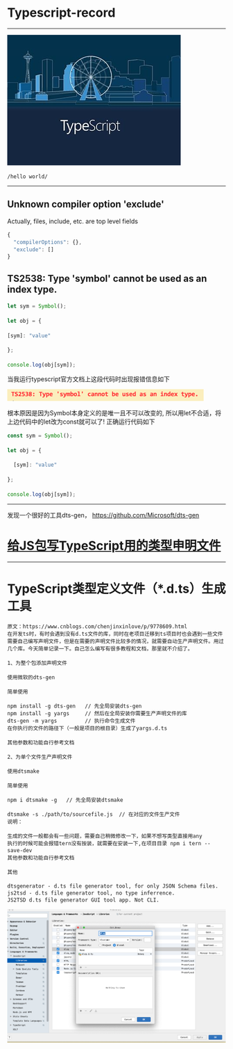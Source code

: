 

# Typescript-record



---

![Alt text](download.png)

```
/hello world/
```

---

## Unknown compiler option 'exclude'

Actually, files, include, etc. are top level fields
```typescript
{
  "compilerOptions": {},
  "exclude": []
}
```



## TS2538: Type 'symbol' cannot be used as an index type.

```typescript
let sym = Symbol();

let obj = {

[sym]: "value"

};

console.log(obj[sym]); 
```



当我运行typescript官方文档上这段代码时出现报错信息如下

![image-20200713150229760](image-20200713150229760.png)

根本原因是因为Symbol本身定义的是唯一且不可以改变的, 所以用let不合适，将上边代码中的let改为const就可以了!  正确运行代码如下

```typescript
const sym = Symbol();

let obj = {

  [sym]: "value"

};

console.log(obj[sym]); 
```





---



发现一个很好的工具dts-gen，
https://github.com/Microsoft/dts-gen

# [给JS包写TypeScript用的类型申明文件](https://www.cnblogs.com/wtang/p/8910889.html)



---



# TypeScript类型定义文件（*.d.ts）生成工具

```plain
原文：https://www.cnblogs.com/chenjinxinlove/p/9778609.html
在开发ts时，有时会遇到没有d.ts文件的库，同时在老项目迁移到ts项目时也会遇到一些文件需要自己编写声明文件，但是在需要的声明文件比较多的情况，就需要自动生产声明文件。用过几个库。今天简单记录一下。自己怎么编写有很多教程和文档，那里就不介绍了。

1、为整个包添加声明文件

使用微软的dts-gen

简单使用

npm install -g dts-gen   // 先全局安装dts-gen
npm install -g yargs     // 然后在全局安装你需要生产声明文件的库
dts-gen -m yargs         // 执行命令生成文件
在你执行的文件的路径下（一般是项目的根目录）生成了yargs.d.ts

其他参数和功能自行参考文档

2、为单个文件生产声明文件

使用dtsmake

简单使用

npm i dtsmake -g   // 先全局安装dtsmake
 
dtsmake -s ./path/to/sourcefile.js  // 在对应的文件生产文件
说明：

生成的文件一般都会有一些问题，需要自己稍微修改一下，如果不想写类型直接用any
执行的时候可能会报错tern没有按装，就需要在安装一下,在项目目录 npm i tern --save-dev
其他参数和功能自行参考文档

其他

dtsgenerator - d.ts file generator tool, for only JSON Schema files.
js2tsd - d.ts file generator tool, no type inferrence.
JS2TSD d.ts file generator GUI tool app. Not CLI.
```

![image-20200713211618812](image-20200713211618812.png)